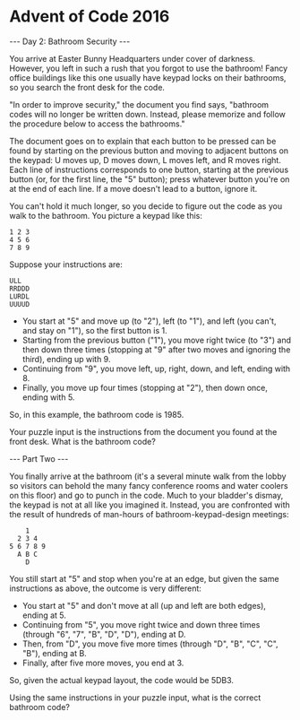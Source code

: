 # Advent of Code 2016

--- Day 2: Bathroom Security ---

You arrive at Easter Bunny Headquarters under cover of darkness. However, you left in such a rush that you forgot to use the bathroom! Fancy office buildings like this one usually have keypad locks on their bathrooms, so you search the front desk for the code.

"In order to improve security," the document you find says, "bathroom codes will no longer be written down. Instead, please memorize and follow the procedure below to access the bathrooms."

The document goes on to explain that each button to be pressed can be found by starting on the previous button and moving to adjacent buttons on the keypad: U moves up, D moves down, L moves left, and R moves right. Each line of instructions corresponds to one button, starting at the previous button (or, for the first line, the "5" button); press whatever button you're on at the end of each line. If a move doesn't lead to a button, ignore it.

You can't hold it much longer, so you decide to figure out the code as you walk to the bathroom. You picture a keypad like this:

	1 2 3
	4 5 6
	7 8 9

Suppose your instructions are:

	ULL
	RRDDD
	LURDL
	UUUUD

- You start at "5" and move up (to "2"), left (to "1"), and left (you can't, and stay on "1"), so the first button is 1.
- Starting from the previous button ("1"), you move right twice (to "3") and then down three times (stopping at "9" after two moves and ignoring the third), ending up with 9.
- Continuing from "9", you move left, up, right, down, and left, ending with 8.
- Finally, you move up four times (stopping at "2"), then down once, ending with 5.

So, in this example, the bathroom code is 1985.

Your puzzle input is the instructions from the document you found at the front desk. What is the bathroom code?

--- Part Two ---

You finally arrive at the bathroom (it's a several minute walk from the lobby so visitors can behold the many fancy conference rooms and water coolers on this floor) and go to punch in the code. Much to your bladder's dismay, the keypad is not at all like you imagined it. Instead, you are confronted with the result of hundreds of man-hours of bathroom-keypad-design meetings:

        1
      2 3 4
    5 6 7 8 9
      A B C
        D

You still start at "5" and stop when you're at an edge, but given the same instructions as above, the outcome is very different:

- You start at "5" and don't move at all (up and left are both edges), ending at 5.
- Continuing from "5", you move right twice and down three times (through "6", "7", "B", "D", "D"), ending at D.
- Then, from "D", you move five more times (through "D", "B", "C", "C", "B"), ending at B.
- Finally, after five more moves, you end at 3.

So, given the actual keypad layout, the code would be 5DB3.

Using the same instructions in your puzzle input, what is the correct bathroom code?

